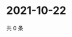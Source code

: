 # 2021-10-22

共 0 条

<!-- BEGIN WEIBO -->
<!-- 最后更新时间 Fri Oct 22 2021 11:14:48 GMT+0800 (China Standard Time) -->

<!-- END WEIBO -->

